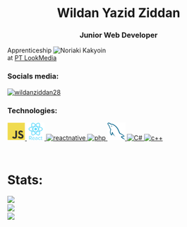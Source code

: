 <h1 align="center">Wildan Yazid Ziddan</h1>
<h3 align="center">Junior Web Developer</h3>
<img align="right" alt="Noriaki Kakyoin" width="400" src="https://i.pinimg.com/originals/9b/56/5a/9b565a4132628c51b7112067160e45c7.gif"

Apprenticeship at [PT LookMedia](https://lookmedia.co.id/)

<h3 align="left">Socials media:</h3>
<p align="left">
<a href="https://www.instagram.com/wildanziddan28" target="blank"><img align="center" src="https://raw.githubusercontent.com/rahuldkjain/github-profile-readme-generator/master/src/images/icons/Social/instagram.svg" alt="wildanziddan28" height="30" width="40" /></a>
</p>

<h3 align="left">Technologies:</h3>
<a href="https://developer.mozilla.org/en-US/docs/Web/JavaScript" target="_blank" rel="noreferrer"> <img src="https://raw.githubusercontent.com/devicons/devicon/master/icons/javascript/javascript-original.svg" alt="javascript" width="40" height="40"/> </a>
<a href="https://reactjs.org/" target="_blank" rel="noreferrer"> <img src="https://raw.githubusercontent.com/devicons/devicon/master/icons/react/react-original-wordmark.svg" alt="react" width="40" height="40"/> </a>
<a href="https://reactnative.dev/" target="_blank" rel="noreferrer"> <img src="https://reactnative.dev/img/header_logo.svg" alt="reactnative" width="40" height="40"/> </a> 
<a href="https://www.php.net/" target="_blank" rel="noreferrer"> <img src="https://www.vectorlogo.zone/logos/php/php-icon.svg" alt="php" width="40" height="40"/> </a>
<a href="https://www.mysql.com/" target="_blank" rel="noreferrer"> <img src="https://raw.githubusercontent.com/devicons/devicon/master/icons/mysql/mysql-original.svg" alt="mysql" width="40" height="40"/> </a>
<a href="https://learn.microsoft.com/en-us/dotnet/csharp/" target="_blank" rel="noreferrer"> <img src="https://upload.wikimedia.org/wikipedia/commons/4/4f/Csharp_Logo.png?20180210215736" alt="C#" width="40" height="40"/> </a>
<a href="https://isocpp.org/" target="_blank" rel="noreferrer"> <img src="https://upload.wikimedia.org/wikipedia/commons/thumb/3/32/C%2B%2B_logo.png/800px-C%2B%2B_logo.png?20210422185554" alt="c++" width="40" height="40"/> </a>
<p align="left">   </p>
<br/>

# Stats:
![](https://github-readme-stats.vercel.app/api?username=WildanZiddan&theme=dark&hide_border=true&include_all_commits=false&count_private=false)<br/>
![](https://github-readme-streak-stats.herokuapp.com/?user=WildanZiddan&theme=dark&hide_border=true)<br/>
![](https://github-readme-stats.vercel.app/api/top-langs/?username=WildanZiddan&theme=dark&hide_border=true&layout=compact)<br/>
